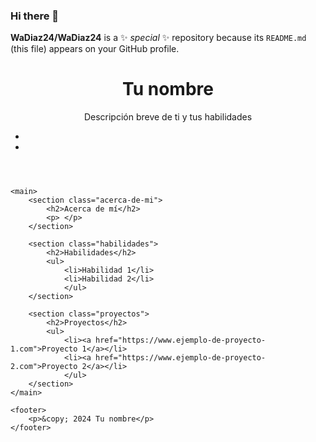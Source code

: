 ### Hi there 👋


**WaDiaz24/WaDiaz24** is a ✨ _special_ ✨ repository because its `README.md` (this file) appears on your GitHub profile.

<!DOCTYPE html>
<html lang="es">
<head>
    <meta charset="UTF-8">
    <meta name="viewport" content="width=device-width, initial-scale=1.0">
    <title>Tu nombre - Presentación en GitHub</title>
    <link rel="stylesheet" href="style.css"> </head>
<body>
    <header>
        <h1>Tu nombre</h1> <p>Descripción breve de ti y tus habilidades</p> <ul class="redes-sociales">
            <li><a href="https://www.linkedin.com/in/tu-nombre-perfil-linkedin/"><i class="fab fa-linkedin"></i></a></li>
            <li><a href="https://github.com/tu-nombre-usuario-github"><i class="fab fa-github"></i></a></li>
            </ul>
    </header>

    <main>
        <section class="acerca-de-mi">
            <h2>Acerca de mí</h2>
            <p> </p>
        </section>

        <section class="habilidades">
            <h2>Habilidades</h2>
            <ul>
                <li>Habilidad 1</li>
                <li>Habilidad 2</li>
                </ul>
        </section>

        <section class="proyectos">
            <h2>Proyectos</h2>
            <ul>
                <li><a href="https://www.ejemplo-de-proyecto-1.com">Proyecto 1</a></li>
                <li><a href="https://www.ejemplo-de-proyecto-2.com">Proyecto 2</a></li>
                </ul>
        </section>
    </main>

    <footer>
        <p>&copy; 2024 Tu nombre</p>
    </footer>
</body>
</html>
